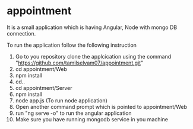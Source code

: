 # appointment
It is a small application which is having Angular, Node with mongo DB connection.

To run the application follow the following instruction

1. Go to you repository clone the applcication using the command "https://github.com/tamilselvam07/appointment.git"
2. cd appointment/Web
3. npm install
4. cd..
5. cd appointment/Server
6. npm install
7. node app.js (To run node application)
8. Open another command prompt which is pointed to appointment/Web
9. run "ng serve -o" to run the angular application
10. Make sure you have running mongodb service in you machine
